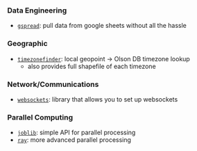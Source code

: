 ### Data Engineering
- [`gspread`](https://github.com/burnash/gspread): pull data from google sheets without all the hassle

### Geographic
- [`timezonefinder`](https://github.com/MrMinimal64/timezonefinder): local geopoint -> Olson DB timezone lookup
  - also provides full shapefile of each timezone
  
### Network/Communications
- [`websockets`](https://github.com/aaugustin/websockets): library that allows you to set up websockets

### Parallel Computing
- [`joblib`](https://github.com/joblib/joblib): simple API for parallel processing
- [`ray`](https://github.com/ray-project/ray): more advanced parallel processing

